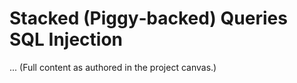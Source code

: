 # Stacked (Piggy‑backed) Queries SQL Injection
... (Full content as authored in the project canvas.)
